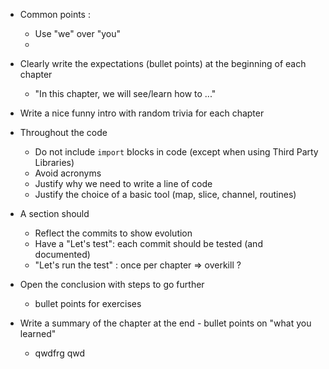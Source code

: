 - Common points :
  - Use "we" over "you"
  - 
    
- Clearly write the expectations (bullet points) at the beginning of each chapter
  - "In this chapter, we will see/learn how to ..."

- Write a nice funny intro with random trivia for each chapter 

- Throughout the code
  - Do not include `import` blocks in code (except when using Third Party Libraries)
  - Avoid acronyms
  - Justify why we need to write a line of code
  - Justify the choice of a basic tool (map, slice, channel, routines)

- A section should
  - Reflect the commits to show evolution
  - Have a "Let's test": each commit should be tested (and documented)
  - "Let's run the test" : once per chapter => overkill ?

- Open the conclusion with steps to go further
  - bullet points for exercises

- Write a summary of the chapter at the end - bullet points on "what you learned"
  - qwdfrg
qwd
